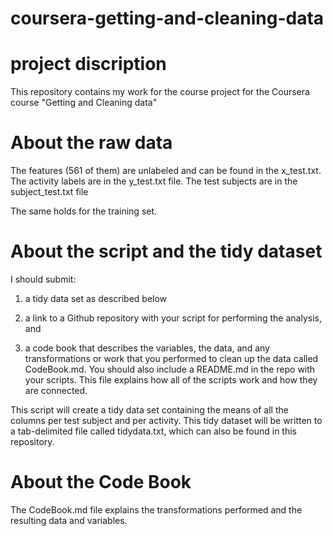coursera-getting-and-cleaning-data
==================================
# project discription

This repository contains my work for the course project for the Coursera course "Getting and Cleaning data"

# About the raw data

The features (561 of them) are unlabeled and can be found in the x_test.txt. The activity labels are in the y_test.txt file. The test subjects are in the subject_test.txt file

The same holds for the training set.

# About the script and the tidy dataset

I should submit:
1. a tidy data set as described below
 
2. a link to a Github repository with your script for performing the analysis, and

3. a code book that describes the variables, the data, and any transformations or work that you performed to clean up the data called CodeBook.md. You should also include a README.md in the repo with your scripts. This file explains how all of the scripts work and how they are connected.

This  script will create a tidy data set containing the means of all the columns per test subject and per activity. This tidy dataset will be written to a tab-delimited file called tidydata.txt, which can also be found in this repository.

# About the Code Book

The CodeBook.md file explains the transformations performed and the resulting data and variables.
